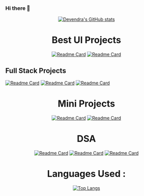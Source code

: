 ### Hi there 👋


<div align="center">
   
   [![Devendra's GitHub stats](https://github-readme-stats.vercel.app/api?username=thakursachin05&show_icons=true&theme=radical&align=center)](https://github.com/thakursachin05/thakursachin05)

 </div>
<h1 align="center"> Best UI Projects </h1>
   
   <div align="center">
   
   [![Readme Card](https://github-readme-stats.vercel.app/api/pin/?username=thakursachin05&repo=SmartCrypt)](https://github.com/thakursachin05/SmartCrypt) 
   [![Readme Card](https://github-readme-stats.vercel.app/api/pin/?username=thakursachin05&repo=Chillax)](https://github.com/thakursachin05/Chillax)
  
   </div>
   
 ## Full Stack Projects
   [![Readme Card](https://github-readme-stats.vercel.app/api/pin/?username=thakursachin05&repo=ChillTalk)](https://github.com/thakursachin05/ChillTalk)
   [![Readme Card](https://github-readme-stats.vercel.app/api/pin/?username=thakursachin05&repo=Tryme_WebSite)](https://github.com/thakursachin05/Tryme_Website)
   [![Readme Card](https://github-readme-stats.vercel.app/api/pin/?username=thakursachin05&repo=Codial)](https://github.com/thakursachin05/Codial)
    
<h1 align="center"> Mini Projects </h1>

   <div align="center">
   
   [![Readme Card](https://github-readme-stats.vercel.app/api/pin/?username=thakursachin05&repo=Movie-DB)](https://github.com/thakursachin05/Movie-DB)
   [![Readme Card](https://github-readme-stats.vercel.app/api/pin/?username=thakursachin05&repo=Calculator_JS)](https://github.com/thakursachin05/Calculator_JS)
   
   </div>
   
<h1 align="center"> DSA </h1>

   <div align="center">
   
   [![Readme Card](https://github-readme-stats.vercel.app/api/pin/?username=thakursachin05&repo=CPP_ADVANCED_PROGRAMMING)](https://github.com/thakursachin05/CPP_ADVANCED_PROGRAMMING)
   [![Readme Card](https://github-readme-stats.vercel.app/api/pin/?username=thakursachin05&repo=MASTERING_CPP)](https://github.com/thakursachin05/MASTERING_CPP)
   [![Readme Card](https://github-readme-stats.vercel.app/api/pin/?username=thakursachin05&repo=JAVA_DSA )](https://github.com/thakursachin05/JAVA_DSA)
   
   </div>
   
<h1 align="center"> Languages Used : </h1>

   <div align="center">
   
   [![Top Langs](https://github-readme-stats.vercel.app/api/top-langs/?username=thakursachin05)](https://github.com/thakursachin05/thakursachin05)
   
   </div>

<!--
**thakursachin05/thakursachin05** is a ✨ _special_ ✨ repository because its `README.md` (this file) appears on your GitHub profile.

Here are some ideas to get you started:

- 🔭 I’m currently working on ...
- 🌱 I’m currently learning ...
- 👯 I’m looking to collaborate on ...
- 🤔 I’m looking for help with ...
- 💬 Ask me about ...
- 📫 How to reach me: ...
- 😄 Pronouns: ...
- ⚡ Fun fact: ...
-->
